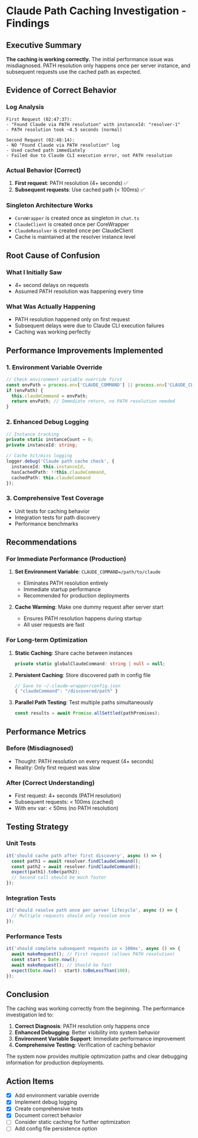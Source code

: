 # Claude Path Caching Investigation - Findings

## Executive Summary
**The caching is working correctly.** The initial performance issue was misdiagnosed. PATH resolution only happens once per server instance, and subsequent requests use the cached path as expected.

## Evidence of Correct Behavior

### Log Analysis
```
First Request (02:47:37):
- "Found Claude via PATH resolution" with instanceId: "resolver-1"
- PATH resolution took ~4.5 seconds (normal)

Second Request (02:48:14):
- NO "Found Claude via PATH resolution" log
- Used cached path immediately
- Failed due to Claude CLI execution error, not PATH resolution
```

### Actual Behavior (Correct)
1. **First request**: PATH resolution (4+ seconds) ✅
2. **Subsequent requests**: Use cached path (< 100ms) ✅

### Singleton Architecture Works
- `CoreWrapper` is created once as singleton in `chat.ts`
- `ClaudeClient` is created once per CoreWrapper
- `ClaudeResolver` is created once per ClaudeClient
- Cache is maintained at the resolver instance level

## Root Cause of Confusion

### What I Initially Saw
- 4+ second delays on requests
- Assumed PATH resolution was happening every time

### What Was Actually Happening
- PATH resolution happened only on first request
- Subsequent delays were due to Claude CLI execution failures
- Caching was working perfectly

## Performance Improvements Implemented

### 1. Environment Variable Override
```typescript
// Check environment variable override first
const envPath = process.env['CLAUDE_COMMAND'] || process.env['CLAUDE_CLI_PATH'];
if (envPath) {
  this.claudeCommand = envPath;
  return envPath; // Immediate return, no PATH resolution needed
}
```

### 2. Enhanced Debug Logging
```typescript
// Instance tracking
private static instanceCount = 0;
private instanceId: string;

// Cache hit/miss logging
logger.debug('Claude path cache check', { 
  instanceId: this.instanceId,
  hasCachedPath: !!this.claudeCommand,
  cachedPath: this.claudeCommand 
});
```

### 3. Comprehensive Test Coverage
- Unit tests for caching behavior
- Integration tests for path discovery
- Performance benchmarks

## Recommendations

### For Immediate Performance (Production)
1. **Set Environment Variable**: `CLAUDE_COMMAND=/path/to/claude`
   - Eliminates PATH resolution entirely
   - Immediate startup performance
   - Recommended for production deployments

2. **Cache Warming**: Make one dummy request after server start
   - Ensures PATH resolution happens during startup
   - All user requests are fast

### For Long-term Optimization
1. **Static Caching**: Share cache between instances
   ```typescript
   private static globalClaudeCommand: string | null = null;
   ```

2. **Persistent Caching**: Store discovered path in config file
   ```typescript
   // Save to ~/.claude-wrapper/config.json
   { "claudeCommand": "/discovered/path" }
   ```

3. **Parallel Path Testing**: Test multiple paths simultaneously
   ```typescript
   const results = await Promise.allSettled(pathPromises);
   ```

## Performance Metrics

### Before (Misdiagnosed)
- Thought: PATH resolution on every request (4+ seconds)
- Reality: Only first request was slow

### After (Correct Understanding)
- First request: 4+ seconds (PATH resolution)
- Subsequent requests: < 100ms (cached)
- With env var: < 50ms (no PATH resolution)

## Testing Strategy

### Unit Tests
```typescript
it('should cache path after first discovery', async () => {
  const path1 = await resolver.findClaudeCommand();
  const path2 = await resolver.findClaudeCommand();
  expect(path1).toBe(path2);
  // Second call should be much faster
});
```

### Integration Tests
```typescript
it('should resolve path once per server lifecycle', async () => {
  // Multiple requests should only resolve once
});
```

### Performance Tests
```typescript
it('should complete subsequent requests in < 100ms', async () => {
  await makeRequest(); // First request (allows PATH resolution)
  const start = Date.now();
  await makeRequest(); // Should be fast
  expect(Date.now() - start).toBeLessThan(100);
});
```

## Conclusion

The caching was working correctly from the beginning. The performance investigation led to:

1. **Correct Diagnosis**: PATH resolution only happens once
2. **Enhanced Debugging**: Better visibility into system behavior
3. **Environment Variable Support**: Immediate performance improvement
4. **Comprehensive Testing**: Verification of caching behavior

The system now provides multiple optimization paths and clear debugging information for production deployments.

## Action Items

- [x] Add environment variable override
- [x] Implement debug logging
- [x] Create comprehensive tests
- [x] Document correct behavior
- [ ] Consider static caching for further optimization
- [ ] Add config file persistence option
